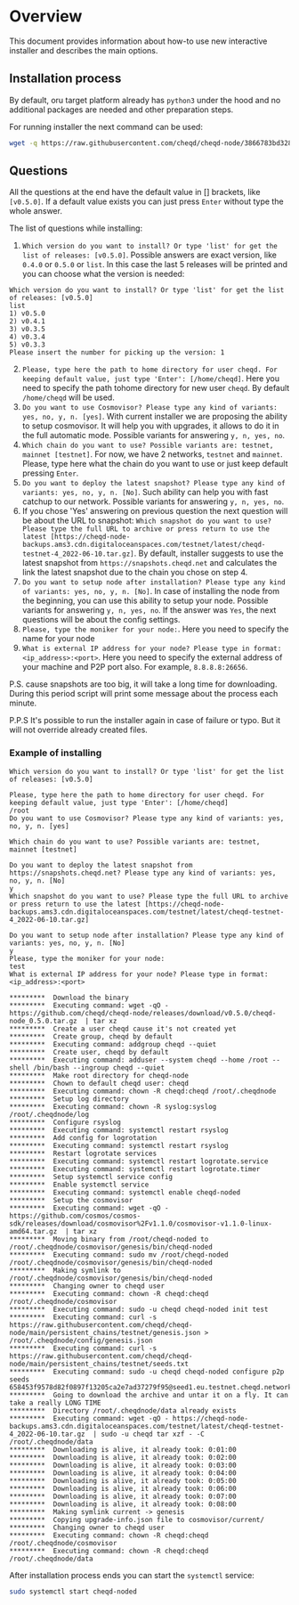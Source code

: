 # Overview

This document provides information about how-to use new interactive installer and describes the main options.

## Installation process

By default, oru target platform already has `python3` under the hood and no additional packages are needed and other preparation steps.

For running installer the next command can be used:

```bash
wget -q https://raw.githubusercontent.com/cheqd/cheqd-node/3866783bd3282dcb7fb908cc6b72840cf137a41f/installer/installer.py && sudo python3 installer.py
```

## Questions

All the questions at the end have the default value in [] brackets, like `[v0.5.0]`. If a default value exists you can just press `Enter` without type the whole answer.

The list of questions while installing:

1. `Which version do you want to install? Or type 'list' for get the list of releases: [v0.5.0]`. Possible answers are exact version, like `0.4.0` or `0.5.0` or `list`. In this case the last 5 releases will be printed and you can choose what the version is needed:

```text
Which version do you want to install? Or type 'list' for get the list of releases: [v0.5.0]
list
1) v0.5.0
2) v0.4.1
3) v0.3.5
4) v0.3.4
5) v0.3.3
Please insert the number for picking up the version: 1
```

2. `Please, type here the path to home directory for user cheqd. For keeping default value, just type 'Enter': [/home/cheqd]`. Here you need to specify the path tohome directory for new user `cheqd`. By default `/home/cheqd` will be used.
3. `Do you want to use Cosmovisor? Please type any kind of variants: yes, no, y, n. [yes]`. With current installer we are proposing the ability to setup cosmovisor. It will help you with upgrades, it allows to do it in the full automatic mode. Possible variants for answering `y, n, yes, no`.
4. `Which chain do you want to use? Possible variants are: testnet, mainnet [testnet]`. For now, we have 2 networks, `testnet` and `mainnet`. Please, type here what the chain do you want to use or just keep default pressing `Enter`.
5. `Do you want to deploy the latest snapshot? Please type any kind of variants: yes, no, y, n. [No]`. Such ability can help you with fast catchup to our network. Possible variants for answering `y, n, yes, no`.
6. If you chose 'Yes' answering on previous question the next question will be about the URL to snapshot: `Which snapshot do you want to use? Please type the full URL to archive or press return to use the latest [https://cheqd-node-backups.ams3.cdn.digitaloceanspaces.com/testnet/latest/cheqd-testnet-4_2022-06-10.tar.gz]`. By default, installer suggests to use the latest snapshot from `https://snapshots.cheqd.net` and calculates the link the latest snapshot due to the chain you chose on step 4.
7. `Do you want to setup node after installation? Please type any kind of variants: yes, no, y, n. [No]`. In case of installing the node from the beginning, you can use this ability to setup your node. Possible variants for answering `y, n, yes, no`. If the answer was `Yes`, the next questions will be about the config settings.
8. `Please, type the moniker for your node:`. Here you need to specify the name for your node
9. `What is external IP address for your node? Please type in format: <ip_address>:<port>`. Here you need to specify the external address of your machine and P2P port also. For example, `8.8.8.8:26656`.

P.S. cause snapshots are too big, it will take a long time for downloading. During this period script will print some message about the process each minute.

P.P.S It's possible to run the installer again in case of failure or typo. But it will not override already created files.

### Example of installing

```text
Which version do you want to install? Or type 'list' for get the list of releases: [v0.5.0]

Please, type here the path to home directory for user cheqd. For keeping default value, just type 'Enter': [/home/cheqd]
/root
Do you want to use Cosmovisor? Please type any kind of variants: yes, no, y, n. [yes]

Which chain do you want to use? Possible variants are: testnet, mainnet [testnet]

Do you want to deploy the latest snapshot from https://snapshots.cheqd.net? Please type any kind of variants: yes, no, y, n. [No]
y
Which snapshot do you want to use? Please type the full URL to archive or press return to use the latest [https://cheqd-node-backups.ams3.cdn.digitaloceanspaces.com/testnet/latest/cheqd-testnet-4_2022-06-10.tar.gz]

Do you want to setup node after installation? Please type any kind of variants: yes, no, y, n. [No]
y
Please, type the moniker for your node:
test
What is external IP address for your node? Please type in format: <ip_address>:<port>

*********  Download the binary
*********  Executing command: wget -qO - https://github.com/cheqd/cheqd-node/releases/download/v0.5.0/cheqd-node_0.5.0.tar.gz  | tar xz
*********  Create a user cheqd cause it's not created yet
*********  Create group, cheqd by default
*********  Executing command: addgroup cheqd --quiet
*********  Create user, cheqd by default
*********  Executing command: adduser --system cheqd --home /root --shell /bin/bash --ingroup cheqd --quiet
*********  Make root directory for cheqd-node
*********  Chown to default cheqd user: cheqd
*********  Executing command: chown -R cheqd:cheqd /root/.cheqdnode
*********  Setup log directory
*********  Executing command: chown -R syslog:syslog /root/.cheqdnode/log
*********  Configure rsyslog
*********  Executing command: systemctl restart rsyslog
*********  Add config for logrotation
*********  Executing command: systemctl restart rsyslog
*********  Restart logrotate services
*********  Executing command: systemctl restart logrotate.service
*********  Executing command: systemctl restart logrotate.timer
*********  Setup systemctl service config
*********  Enable systemctl service
*********  Executing command: systemctl enable cheqd-noded
*********  Setup the cosmovisor
*********  Executing command: wget -qO - https://github.com/cosmos/cosmos-sdk/releases/download/cosmovisor%2Fv1.1.0/cosmovisor-v1.1.0-linux-amd64.tar.gz  | tar xz
*********  Moving binary from /root/cheqd-noded to /root/.cheqdnode/cosmovisor/genesis/bin/cheqd-noded
*********  Executing command: sudo mv /root/cheqd-noded /root/.cheqdnode/cosmovisor/genesis/bin/cheqd-noded
*********  Making symlink to /root/.cheqdnode/cosmovisor/genesis/bin/cheqd-noded
*********  Changing owner to cheqd user
*********  Executing command: chown -R cheqd:cheqd /root/.cheqdnode/cosmovisor
*********  Executing command: sudo -u cheqd cheqd-noded init test
*********  Executing command: curl -s https://raw.githubusercontent.com/cheqd/cheqd-node/main/persistent_chains/testnet/genesis.json > /root/.cheqdnode/config/genesis.json
*********  Executing command: curl -s https://raw.githubusercontent.com/cheqd/cheqd-node/main/persistent_chains/testnet/seeds.txt
*********  Executing command: sudo -u cheqd cheqd-noded configure p2p seeds 658453f9578d82f0897f13205ca2e7ad37279f95@seed1.eu.testnet.cheqd.network:26656,eec97b12f7271116deb888a8d62e0739b4350fbd@seed1.us.testnet.cheqd.network:26656,32d626260f74f3c824dfa15a624c078f27fc31a2@seed1.ap.testnet.cheqd.network:26656
*********  Going to download the archive and untar it on a fly. It can take a really LONG TIME
*********  Directory /root/.cheqdnode/data already exists
*********  Executing command: wget -qO - https://cheqd-node-backups.ams3.cdn.digitaloceanspaces.com/testnet/latest/cheqd-testnet-4_2022-06-10.tar.gz  | sudo -u cheqd tar xzf - -C /root/.cheqdnode/data
*********  Downloading is alive, it already took: 0:01:00
*********  Downloading is alive, it already took: 0:02:00
*********  Downloading is alive, it already took: 0:03:00
*********  Downloading is alive, it already took: 0:04:00
*********  Downloading is alive, it already took: 0:05:00
*********  Downloading is alive, it already took: 0:06:00
*********  Downloading is alive, it already took: 0:07:00
*********  Downloading is alive, it already took: 0:08:00
*********  Making symlink current -> genesis
*********  Copying upgrade-info.json file to cosmovisor/current/
*********  Changing owner to cheqd user
*********  Executing command: chown -R cheqd:cheqd /root/.cheqdnode/cosmovisor
*********  Executing command: chown -R cheqd:cheqd /root/.cheqdnode/data
```

After installation process ends you can start the `systemctl` service:

```bash
sudo systemctl start cheqd-noded
```
